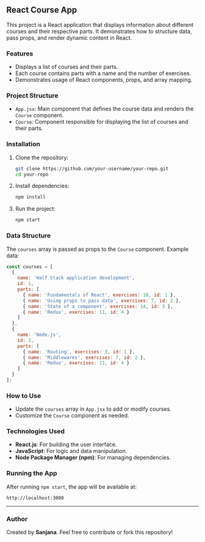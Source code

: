 ## React Course App

This project is a React application that displays information about different courses and their respective parts. It demonstrates how to structure data, pass props, and render dynamic content in React.

### Features
- Displays a list of courses and their parts.
- Each course contains parts with a name and the number of exercises.
- Demonstrates usage of React components, props, and array mapping.

### Project Structure
- `App.jsx`: Main component that defines the course data and renders the `Course` component.
- `Course`: Component responsible for displaying the list of courses and their parts.

### Installation
1. Clone the repository:
   ```bash
   git clone https://github.com/your-username/your-repo.git
   cd your-repo
   ```
2. Install dependencies:
   ```bash
   npm install
   ```
3. Run the project:
   ```bash
   npm start
   ```

### Data Structure
The `courses` array is passed as props to the `Course` component. Example data:
```javascript
const courses = [
  {
    name: 'Half Stack application development',
    id: 1,
    parts: [
      { name: 'Fundamentals of React', exercises: 10, id: 1 },
      { name: 'Using props to pass data', exercises: 7, id: 2 },
      { name: 'State of a component', exercises: 14, id: 3 },
      { name: 'Redux', exercises: 11, id: 4 }
    ]
  }, 
  {
    name: 'Node.js',
    id: 2,
    parts: [
      { name: 'Routing', exercises: 3, id: 1 },
      { name: 'Middlewares', exercises: 7, id: 2 },
      { name: 'Redux', exercises: 11, id: 4 }
    ]
  }
];
```

### How to Use
- Update the `courses` array in `App.jsx` to add or modify courses.
- Customize the `Course` component as needed.

### Technologies Used
- **React.js**: For building the user interface.
- **JavaScript**: For logic and data manipulation.
- **Node Package Manager (npm)**: For managing dependencies.

### Running the App
After running `npm start`, the app will be available at:
```
http://localhost:3000
```
---

### Author
Created by **Sanjana**. Feel free to contribute or fork this repository!

